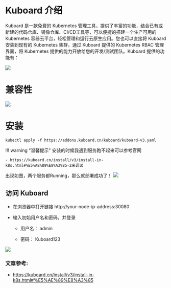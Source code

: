 
# Kuboard 介绍

Kuboard 是一款免费的 Kubernetes 管理工具，提供了丰富的功能，结合已有或新建的代码仓库、镜像仓库、CI/CD工具等，可以便捷的搭建一个生产可用的 Kubernetes 容器云平台，轻松管理和运行云原生应用。您也可以直接将 Kuboard 安装到现有的 Kubernetes 集群，通过 Kuboard 提供的 Kubernetes RBAC 管理界面，将 Kubernetes 提供的能力开放给您的开发/测试团队。Kuboard 提供的功能有：


![](https://pic.imgdb.cn/item/63a48e9608b68301633b61ca.jpg)


# 兼容性

![](https://pic.imgdb.cn/item/63a48ef008b68301633bc153.jpg)

# 安装

```shell
kubectl apply -f https://addons.kuboard.cn/kuboard/kuboard-v3.yaml
```

!!! warning "温馨提示"
    安装的时候我遇到服务跑不起来可以参考官网
    
    - https://kuboard.cn/install/v3/install-in-k8s.html#%E5%AE%89%E8%A3%85-2来调试

出现如图，两个服务都Running，那么就部署成功了！
![](https://pic.imgdb.cn/item/63a4900308b68301633d01b9.jpg)


## 访问 Kuboard

- 在浏览器中打开链接 http://your-node-ip-address:30080

- 输入初始用户名和密码，并登录

    - 用户名： admin

    - 密码： Kuboard123

![](https://pic.imgdb.cn/item/63a4905608b68301633d5850.jpg)

###  **文章参考:**

- https://kuboard.cn/install/v3/install-in-k8s.html#%E5%AE%89%E8%A3%85